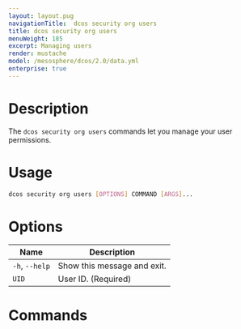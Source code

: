 ```yaml
---
layout: layout.pug
navigationTitle:  dcos security org users
title: dcos security org users
menuWeight: 185
excerpt: Managing users
render: mustache
model: /mesosphere/dcos/2.0/data.yml
enterprise: true
---
```


# Description

The `dcos security org users` commands let you manage your user permissions.

# Usage

```bash
dcos security org users [OPTIONS] COMMAND [ARGS]...
```


# Options
 
| Name |  Description |
|---------|-------------|
|  `-h`, `--help` |  Show this message and exit.|
| `UID` | User ID. (Required)|


# Commands
